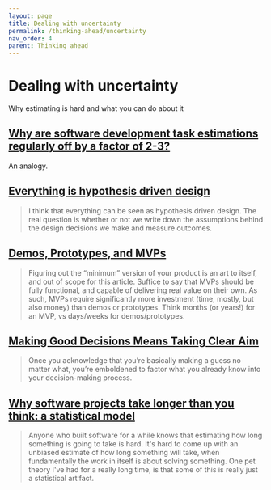 ```yaml
---
layout: page
title: Dealing with uncertainty
permalink: /thinking-ahead/uncertainty
nav_order: 4
parent: Thinking ahead
---
```


# Dealing with uncertainty

Why estimating is hard and what you can do about it

## [Why are software development task estimations regularly off by a factor of 2-3?](https://www.quora.com/Why-are-software-development-task-estimations-regularly-off-by-a-factor-of-2-3/answer/Michael-Wolfe)

An analogy.

## [Everything is hypothesis driven design](https://www.hollidazed.co.uk/2015/07/16/everything-is-hypothesis-driven-design/)

> I think that everything can be seen as hypothesis driven design. The real question is whether or not we write down the assumptions behind the design decisions we make and measure outcomes.

## [Demos, Prototypes, and MVPs](https://jacobian.org/2020/jan/16/demos-prototypes-mvps/)

> Figuring out the “minimum” version of your product is an art to itself, and out of scope for this article. Suffice to say that MVPs should be fully functional, and capable of delivering real value on their own. As such, MVPs require significantly more investment (time, mostly, but also money) than demos or prototypes. Think months (or years!) for an MVP, vs days/weeks for demos/prototypes.

## [Making Good Decisions Means Taking Clear Aim](https://forge.medium.com/good-decision-making-depends-on-an-archers-mindset-bee8433223ba)

> Once you acknowledge that you’re basically making a guess no matter what, you’re emboldened to factor what you already know into your decision-making process.

## [Why software projects take longer than you think: a statistical model](https://erikbern.com/2019/04/15/why-software-projects-take-longer-than-you-think-a-statistical-model.html)

> Anyone who built software for a while knows that estimating how long something is going to take is hard. It's hard to come up with an unbiased estimate of how long something will take, when fundamentally the work in itself is about solving something. One pet theory I've had for a really long time, is that some of this is really just a statistical artifact.
